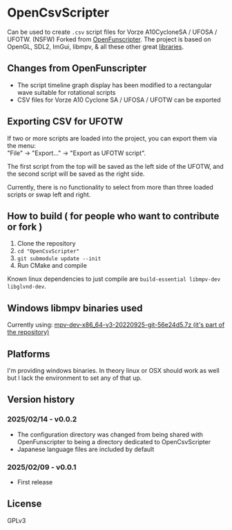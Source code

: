 # OpenCsvScripter
Can be used to create `.csv` script files for Vorze A10CycloneSA / UFOSA / UFOTW. (NSFW) 
Forked from [OpenFunscripter](https://github.com/OpenFunscripter/OFS).
The project is based on OpenGL, SDL2, ImGui, libmpv, & all these other great [libraries](https://github.com/OpenFunscripter/OpenFunscripter/tree/master/lib).

## Changes from OpenFunscripter  
- The script timeline graph display has been modified to a rectangular wave suitable for rotational scripts  
- CSV files for Vorze A10 Cyclone SA / UFOSA / UFOTW can be exported

## Exporting CSV for UFOTW  
If two or more scripts are loaded into the project, you can export them via the menu:  
"File" → "Export..." → "Export as UFOTW script".  

The first script from the top will be saved as the left side of the UFOTW, and the second script will be saved as the right side.  

Currently, there is no functionality to select from more than three loaded scripts or swap left and right.  

## How to build ( for people who want to contribute or fork )
1. Clone the repository
2. `cd "OpenCsvScripter"`
3. `git submodule update --init`
4. Run CMake and compile

Known linux dependencies to just compile are `build-essential libmpv-dev libglvnd-dev`.  

## Windows libmpv binaries used
Currently using: [mpv-dev-x86_64-v3-20220925-git-56e24d5.7z (it's part of the repository)](https://sourceforge.net/projects/mpv-player-windows/files/libmpv/)

## Platforms
I'm providing windows binaries.
In theory linux or OSX should work as well but I lack the environment to set any of that up.

## Version history

### 2025/02/14 - v0.0.2
- The configuration directory was changed from being shared with OpenFunscripter to being a directory dedicated to OpenCsvScripter
- Japanese language files are included by default

### 2025/02/09 - v0.0.1
- First release

## License
GPLv3